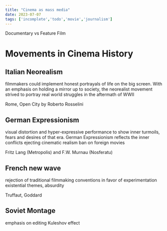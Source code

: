 ```yaml
---
title: "Cinema as mass media"
date: 2023-07-07
tags: ['incomplete','todo','movie','journalism']
---
```


Documentary vs Feature Film


# Movements in Cinema History

## Italian Neorealism
filmmakers could implement honest portrayals of life on the big screen. With an emphasis on holding a mirror up to society, the neorealist movement strived to portray real world struggles in the aftermath of WWII

Rome, Open City by Roberto Rosselini

## German Expressionism
visual distortion and hyper-expressive performance to show inner turmoils, fears and desires of that era. German Expressionism reflects the inner conflicts
ejecting cinematic realism
ban on foreign movies

Fritz Lang (Metropolis) and F.W. Murnau (Nosferatu)

## French new wave
rejection of traditional filmmaking conventions in favor of experimentation
existential themes, absurdity

Truffaut, Goddard

## Soviet Montage
emphasis on editing 
Kuleshov effect


